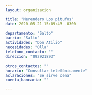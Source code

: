 ```yaml
---
layout: organizacion

title: "Merendero Los pitufos"
date: 2020-05-21 15:09:43 -0300

departamento: "Salto"
barrio: "Salto"
actividades: "Don Atilio"
necesidades: "Olla"
telefono_contacto: ""
direccion: "092921893"

otros_contactos: ""
horario: "Consultar telefónicamente"
aclaraciones: "Se sirve cena"
cuenta_bancaria: ""

---
```

